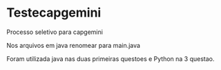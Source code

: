 # Testecapgemini
Processo seletivo para capgemini 

Nos arquivos em java renomear para main.java

Foram utilizada java nas duas primeiras questoes e Python na 3 questao.
